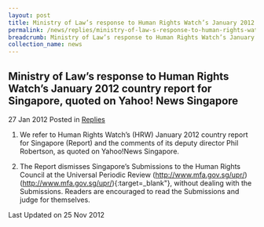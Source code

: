 ```yaml
---
layout: post
title: Ministry of Law’s response to Human Rights Watch’s January 2012 country report for Singapore, quoted on Yahoo! News Singapore
permalink: /news/replies/ministry-of-law-s-response-to-human-rights-watch-s-january-2012-country-report-for-singapore/
breadcrumb: Ministry of Law’s response to Human Rights Watch’s January 2012 country report for Singapore, quoted on Yahoo! News Singapore
collection_name: news
---
```


Ministry of Law’s response to Human Rights Watch’s January 2012 country report for Singapore, quoted on Yahoo! News Singapore
---

27 Jan 2012 Posted in [Replies](/news/replies)

1. We refer to Human Rights Watch’s (HRW) January 2012 country report for Singapore (Report) and the comments of its deputy director Phil Robertson, as quoted on Yahoo!News Singapore.

2. The Report dismisses Singapore’s Submissions to the Human Rights Council at the Universal Periodic Review (http://www.mfa.gov.sg/upr/)(http://www.mfa.gov.sg/upr/){:target=_blank"}, without dealing with the Submissions. Readers are encouraged to read the Submissions and judge for themselves.








<p class="right-side-updated">
  Last Updated on 25 Nov 2012
</p>
